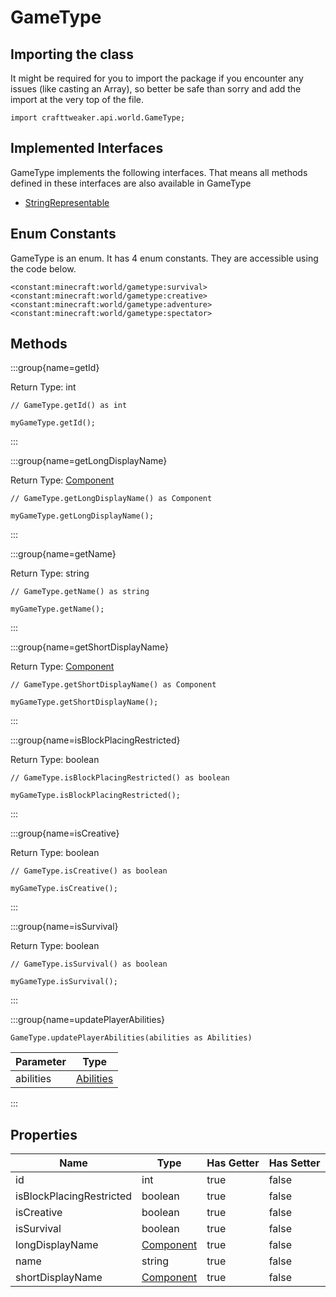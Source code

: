 # GameType

## Importing the class

It might be required for you to import the package if you encounter any issues (like casting an Array), so better be safe than sorry and add the import at the very top of the file.
```zenscript
import crafttweaker.api.world.GameType;
```


## Implemented Interfaces
GameType implements the following interfaces. That means all methods defined in these interfaces are also available in GameType

- [StringRepresentable](/vanilla/api/util/StringRepresentable)

## Enum Constants

GameType is an enum. It has 4 enum constants. They are accessible using the code below.

```zenscript
<constant:minecraft:world/gametype:survival>
<constant:minecraft:world/gametype:creative>
<constant:minecraft:world/gametype:adventure>
<constant:minecraft:world/gametype:spectator>
```
## Methods

:::group{name=getId}

Return Type: int

```zenscript
// GameType.getId() as int

myGameType.getId();
```

:::

:::group{name=getLongDisplayName}

Return Type: [Component](/vanilla/api/text/Component)

```zenscript
// GameType.getLongDisplayName() as Component

myGameType.getLongDisplayName();
```

:::

:::group{name=getName}

Return Type: string

```zenscript
// GameType.getName() as string

myGameType.getName();
```

:::

:::group{name=getShortDisplayName}

Return Type: [Component](/vanilla/api/text/Component)

```zenscript
// GameType.getShortDisplayName() as Component

myGameType.getShortDisplayName();
```

:::

:::group{name=isBlockPlacingRestricted}

Return Type: boolean

```zenscript
// GameType.isBlockPlacingRestricted() as boolean

myGameType.isBlockPlacingRestricted();
```

:::

:::group{name=isCreative}

Return Type: boolean

```zenscript
// GameType.isCreative() as boolean

myGameType.isCreative();
```

:::

:::group{name=isSurvival}

Return Type: boolean

```zenscript
// GameType.isSurvival() as boolean

myGameType.isSurvival();
```

:::

:::group{name=updatePlayerAbilities}

```zenscript
GameType.updatePlayerAbilities(abilities as Abilities)
```

| Parameter |                          Type                          |
|-----------|--------------------------------------------------------|
| abilities | [Abilities](/vanilla/api/entity/type/player/Abilities) |


:::


## Properties

|           Name           |                   Type                   | Has Getter | Has Setter |
|--------------------------|------------------------------------------|------------|------------|
| id                       | int                                      | true       | false      |
| isBlockPlacingRestricted | boolean                                  | true       | false      |
| isCreative               | boolean                                  | true       | false      |
| isSurvival               | boolean                                  | true       | false      |
| longDisplayName          | [Component](/vanilla/api/text/Component) | true       | false      |
| name                     | string                                   | true       | false      |
| shortDisplayName         | [Component](/vanilla/api/text/Component) | true       | false      |

